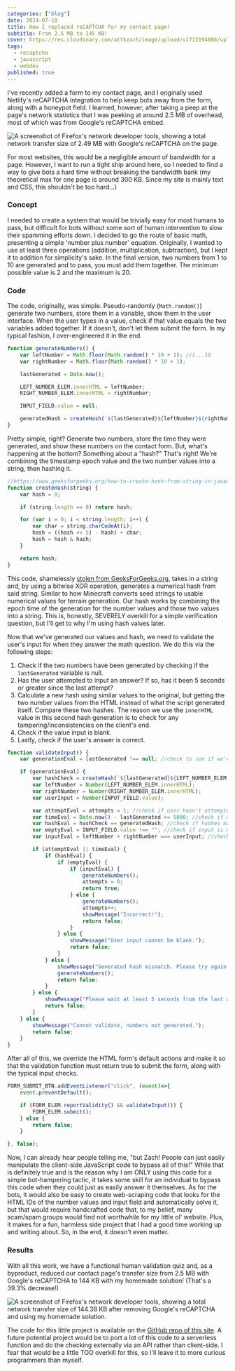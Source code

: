 ```yaml
---
categories: ["blog"]
date: 2024-07-10
title: How I replaced reCAPTCHA for my contact page!
subtitle: From 2.5 MB to 145 KB!
cover: https://res.cloudinary.com/attkzach/image/upload/v1722194886/uploads/sepxrek7phr56lmlkwag.webp
tags:
  - recaptcha
  - javascript
  - webdev
published: true
---
```

I've recently added a form to my contact page, and I originally used Netlify's reCAPTCHA integration to help keep bots away from the form, along with a honeypot field. I learned, however, after taking a peep at the page's network statistics that I was peeking at around 2.5 MB of overhead, most of which was from Google's reCAPTCHA embed.

![A screenshot of Firefox's network developer tools, showing a total network transfer size of 2.49 MB with Google's reCAPTCHA on the page.](https://res.cloudinary.com/attkzach/image/upload/v1722194885/uploads/v7a1g20t1pkcmzffuhrx.webp)

For most websites, this would be a negligible amount of bandwidth for a page. However, I want to run a tight ship around here, so I needed to find a way to give bots a hard time without breaking the bandwidth bank (my theoretical max for one page is around 300 KB. Since my site is mainly text and CSS, this shouldn't be too hard...)

### Concept

I needed to create a system that would be trivially easy for most humans to pass, but difficult for bots without some sort of human intervention to slow their spamming efforts down. I decided to go the route of basic math, presenting a simple 'number plus number' equation. Originally, I wanted to use at least three operations (addition, multiplication, subtraction), but I kept it to addition for simplicity's sake. In the final version, two numbers from 1 to 10 are generated and to pass, you must add them together. The minimum possible value is 2 and the maximum is 20.

### Code

The code, originally, was simple. Pseudo-randomly (`Math.random()`) generate two numbers, store them in a variable, show them in the user interface. When the user types in a value, check if that value equals the two variables added together. If it doesn't, don't let them submit the form. In my typical fashion, I over-engineered it in the end.

```javascript
function generateNumbers() {
    var leftNumber = Math.floor(Math.random() * 10 + 1); //1...10
    var rightNumber = Math.floor(Math.random() * 10 + 1);

    lastGenerated = Date.now();

    LEFT_NUMBER_ELEM.innerHTML = leftNumber;
    RIGHT_NUMBER_ELEM.innerHTML = rightNumber;

    INPUT_FIELD.value = null;

    generatedHash = createHash(`${lastGenerated}${leftNumber}${rightNumber}`);
}
```

Pretty simple, right? Generate two numbers, store the time they were generated, and show these numbers on the contact form. But, what's happening at the bottom? Something about a "hash?" That's right! We're combining the timestamp epoch value and the two number values into a string, then hashing it.

```javascript
//https://www.geeksforgeeks.org/how-to-create-hash-from-string-in-javascript/
function createHash(string) {
    var hash = 0;

    if (string.length == 0) return hash;

    for (var i = 0; i < string.length; i++) {
        var char = string.charCodeAt(i);
        hash = ((hash << 5) - hash) + char;
        hash = hash & hash;
    }

    return hash;
}
```

This code, shamelessly [stolen from GeeksForGeeks.org](https://www.geeksforgeeks.org/how-to-create-hash-from-string-in-javascript/#using-bitwise-xor-operation), takes in a string and, by using a bitwise XOR operation, generates a numerical hash from said string. Similar to how Minecraft converts seed strings to usable numerical values for terrain generation. Our hash works by combining the epoch time of the generation for the number values and those two values into a string. This is, honestly, SEVERELY overkill for a simple verification question, but I'll get to why I'm using hash values later.

Now that we've generated our values and hash, we need to validate the user's input for when they answer the math question. We do this via the following steps:

1. Check if the two numbers have been generated by checking if the `lastGenerated` variable is null.
2. Has the user attempted to input an answer? If so, has it been 5 seconds or greater since the last attempt?
3. Calculate a new hash using similar values to the original, but getting the two number values from the HTML instead of what the script generated itself. Compare these two hashes. The reason we use the `innerHTML` value in this second hash generation is to check for any tampering/inconsistencies on the client's end.
4. Check if the value input is blank.
5. Lastly, check if the user's answer is correct.

```javascript
function validateInput() {
    var generationEval = lastGenerated !== null; //check to see if we've generated numbers

    if (generationEval) {
        var hashCheck = createHash(`${lastGenerated}${LEFT_NUMBER_ELEM.innerHTML}${RIGHT_NUMBER_ELEM.innerHTML}`);
        var leftNumber = Number(LEFT_NUMBER_ELEM.innerHTML);
        var rightNumber = Number(RIGHT_NUMBER_ELEM.innerHTML);
        var userInput = Number(INPUT_FIELD.value);

        var attemptEval = attempts < 1; //check if user hasn't attempted
        var timeEval = Date.now() - lastGenerated >= 5000; //check if more than 5 seconds passed from last attempt
        var hashEval = hashCheck == generatedHash; //check if hashes match
        var emptyEval = INPUT_FIELD.value !== ""; //check if input is not empty
        var inputEval = leftNumber + rightNumber === userInput; //check if numbers added together equal user value

        if (attemptEval || timeEval) {
            if (hashEval) { 
                if (emptyEval) {
                    if (inputEval) {
                        generateNumbers();
                        attempts = 0;
                        return true;
                    } else {
                        generateNumbers();
                        attempts++;
                        showMessage("Incorrect!");
                        return false;
                    }
                } else {
                    showMessage("User input cannot be blank.");
                    return false;
                }
            } else {
                showMessage("Generated hash mismatch. Please try again.");
                generateNumbers();
                return false;
            }
        } else {
            showMessage("Please wait at least 5 seconds from the last attempt to try again.");
            return false;
        }
    } else {
        showMessage("Cannot validate, numbers not generated.");
        return false;
    }
}
```

After all of this, we override the HTML form's default actions and make it so that the validation function must return true to submit the form, along with the typical input checks.

```javascript
FORM_SUBMIT_BTN.addEventListener("click", (event)=>{
    event.preventDefault();

    if (FORM_ELEM.reportValidity() && validateInput()) {
        FORM_ELEM.submit();
    } else {
        return false;
    }

}, false);
```

Now, I can already hear people telling me, "but Zach! People can just easily manipulate the client-side JavaScript code to bypass all of this!" While that is definitely true and is the reason why I am ONLY using this code for a simple bot-hampering tactic, it takes some skill for an individual to bypass this code when they could just as easily answer it themselves. As for the bots, it would also be easy to create web-scraping code that looks for the HTML IDs of the number values and input field and automatically solve it, but that would require handcrafted code that, to my belief, many scam/spam groups would find not worthwhile for my little ol' website. Plus, it makes for a fun, harmless side project that I had a good time working up and writing about. So, in the end, it doesn't even matter.

### Results

With all this work, we have a functional human validation quiz and, as a byproduct, reduced our contact page's transfer size from 2.5 MB with Google's reCAPTCHA to 144 KB with my homemade solution! (That's a 39.3% decrease!)

![A screenshot of Firefox's network developer tools, showing a total network transfer size of 144.38 KB after removing Google's reCAPTCHA and using my homemade solution.](https://res.cloudinary.com/attkzach/image/upload/v1722194887/uploads/i2nfbvxg9e3yaawc9b1i.webp)

The code for this little project is available on the [GitHub repo of this site](https://github.com/zfett/zach.fetters.me/blob/main/static/script/form-input.js). A future potential project would be to port a lot of this code to a serverless function and do the checking externally via an API rather than client-side. I fear that would be a little TOO overkill for this, so I'll leave it to more curious programmers than myself.
